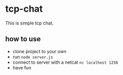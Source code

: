 # tcp-chat

This is simple tcp chat.

## how to use

* clone project to your own
* run `node server.js`
* connect to server with a netcat `nc localhost 1256`
* have fun

